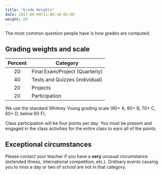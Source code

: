 ```yaml
---
title: "Grade Weights"
date: 2017-09-09T11:00:30-05:00
weight: 60
---
```


The most common question people have is how grades are
computed.

## Grading weights and scale

| Percent | Category                       |
|:-------:|--------------------------------|
| 20      | Final Exam/Project (Quarterly) |
| 40      | Tests and Quizzes (individual) |
| 20      | Projects                       |
| 20      | Participation                  |


We use the standard Whitney Young grading scale (90+ A, 80+ B, 70+ C, 60+ D, below 60 F).

Class participation will be four points per day. You must be present and engaged in the class activities for the entire class to earn all of the points.

## Exceptional circumstances

Please contact your teacher if you have a **very** unusual
circumstance (extended illness, international competition,
etc.). Ordinary events causing you to miss a day or two of school are
not in that category.
